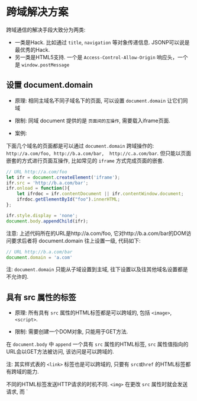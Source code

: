 # 跨域解决方案

跨域通信的解决手段大致分为两类:

- 一类是Hack. 比如通过 `title`, `navigation` 等对象传递信息. JSONP可以说是最优秀的Hack.
- 另一类是HTML5支持. 一个是 `Access-Control-Allow-Origin` 响应头，一个是 `window.postMessage`

## 设置 document.domain

- 原理: 相同主域名不同子域名下的页面, 可以设置 `document.domain` 让它们同域

- 限制: 同域 document 提供的是 `页面间的互操作`, 需要载入iframe页面.

- 案例:

下面几个域名的页面都是可以通过 `document.domain` 跨域操作的: `http://a.com/foo, http://b.a.com/bar, 
http://c.a.com/bar`. 但只能以页面嵌套的方式进行页面互操作, 比如常见的 `iframe` 方式完成页面的嵌套.

```js
// URL http://a.com/foo
let ifr = document.createElement('iframe');
ifr.src = 'http://b.a.com/bar'; 
ifr.onload = function(){
    let ifrdoc = ifr.contentDocument || ifr.contentWindow.document;
    ifrdoc.getElementById("foo").innerHTML;
};

ifr.style.display = 'none';
document.body.appendChild(ifr);
```

注意: 上述代码所在的URL是http://a.com/foo, 它对http://b.a.com/bar的DOM访问要求后者将 document.domain 
往上设置一级, 代码如下:

```js
// URL http://b.a.com/bar
document.domain = 'a.com'
```

注: `document.domain` 只能从子域设置到主域, 往下设置以及往其他域名设置都是不允许的.

## 具有 src 属性的标签

- 原理: 所有具有 `src` 属性的HTML标签都是可以跨域的, 包括 `<image>`, `<script>`.

- 限制: 需要创建一个DOM对象, 只能用于GET方法.

在 `document.body` 中 `append` 一个具有 `src` 属性的HTML标签, `src` 属性值指向的
URL会以GET方法被访问, 该访问是可以跨域的.

注: 其实样式表的 `<link>` 标签也是可以跨域的, 只要有 `src或href` 的HTML标签都有跨域的能力.

不同的HTML标签发送HTTP请求的时机不同. `<img>` 在更改 `src` 属性时就会发送请求, 而 `<script>, 
<iframe>, <link rel=stylesheet>` 只有在添加到DOM树之后才发送HTTP请求:

```jquery
let img = new Image();
img.src = "http://some/picture";　// 发送HTTP请求

let frame = $('iframe', {src:'http://some/picture'});
$('body').append(frame);          // 发送HTTP请求
```

## JSONP

- 原理: `<script>` 是可以跨域的, 而且在跨域脚本中可以直接回调当前脚本函数.

- 限制: 需要创建一个DOM对象并且添加到DOM树, 只能用于GET方法.

JSONP利用的是 `<script>` 可以跨域的特性, 跨域URL返回的脚本不仅包含数据, 还包含一个回调:

```js
// URL: http://b.a.com/foo

let data = {
    foo: 'foo',
    bar: 'bar'
};
callback(data);
```

注: 该例子只用于示例, 实际情况应当 `考虑名称隐藏等` 问题.

然后, 在主站 `http://a.com` 中, 可以这样来获取 `http://b.a.com` 的数据:

```jquery
// URL: http://a.com/foo

let callback = function(data) {
  // 处理跨域请求得到的数据
};

let script = $('script', {src: 'http://b.a.com/bar'});
$('body').append(script);
```

其实jQuery已经封装了JSONP的使用:

```jquery
$.getJSON('http://b.a.com/bar?callback=callback', function(data) {
    // 处理跨域请求得到的数据
}
```

注: `$.getJSON` 与 `$.get` 的区别是前者会把 `responseText` 转换为 JSON, 而且当
URL具有 `callback` 参数时, jQuery将会把它解释为一个 JSONP 请求, 创建 一个 `<script>`
标签来完成该请求.

## window.postMessage

- 原理: HTML5 允许窗口之间发送消息

- 限制: 浏览器需要支持 HTML5, 获取窗口句柄后才能互相通讯.

`postMessage(message, targetOrigin)` 是HTML5 引入的特性. 可以给任何一个 window 发送
消息, 不论是否同源. 第二个参数可以是 `*`, 但如果你设置了一个URL,但不相符, 那么该事件不会被分
发.

```js
// URL: http://a.com/foo
let win = window.open('http://b.com/bar');
win.postMessage('Hello, bar!', "http://b.com"); 
```

```js
// URL: http://b.com/bar
window.addEventListener('message',function(event) {
    console.log(event.data);
});
```

## Access-Control-Allow-Origin

参考: [cors](./web_cors.md)

## nginx代理跨域

- 原理: 同源策略是浏览器的安全策略, 不是HTTP协议的一部分. 服务端调用HTTP接口只是使用了HTTP协议. 不会
执行JS脚本, 不需要同源策略, 也就不存在跨域问题.

- 限制: 配置比较麻烦

- 思路: 前端页面的域名是frontend, api的域名是backend. 通过nginx配置一个代理服务器(域名与backend相同,
但是端口号不同)做跳板机, 反向代理访问frontend接口, 并且可以修改cookie中的domain信息, 方便前端cookie的
写入.

案例实现:
```
server {
    listen      81;
    server_name www.backend.com;
    
    location / {
        add_header Access-Control-Allow-Origin "http://www.backend.com,http://www.frontend.com"; #跨域的源
        add_header Access-Control-Allow-Origin "$http_origin";
        add_header Access-Control-Allow-Credentials "true"; # 跨域的cookie
        add_header Access-Control-Allow-Methods "POST, GET, PUT, OPTIONS, DELETE"; # 跨域的方法
        add_header Access-Control-Allow-Headers "Origin, Authorization, Content-Type"; # 跨域的Header
        
        if ($request_method = "OPTIONS") {
            return 200;
        }
        
        proxy_cookie  www.backend.com www.frontend.com; # 修改cookie里的域名
        proxy_pass    http://www.backend.com:8080; # 反向代理
    }
}
```

前端js代码:
```ecmascript 6
request = (uri='', method='POST', data={}) => {
    const url = 'http://api.com'+uri;
    const config = {
        credentials: "include", // 携带凭证依据. 同源 same-origin
        method:method, // 'GET', 'HEAD', 'PUT', 'DELETE'
        body: JSON.stringify({}),  // 只有POST, PUT才有
        mod: 'cors', // 'cors', 'no-cors', 跨域依据
        header:{
            "Content-Type": "application/json"
        }
    }; 
    const response = fetch(url, config);
    return response.json();
};

Promise.all([request('/api/method','POST', {aa:100})])
    .then(data => {}).catch( err => {})

f = async () => {
    const data = await request('/api/method','POST', {aa:100})
    //...
}
```